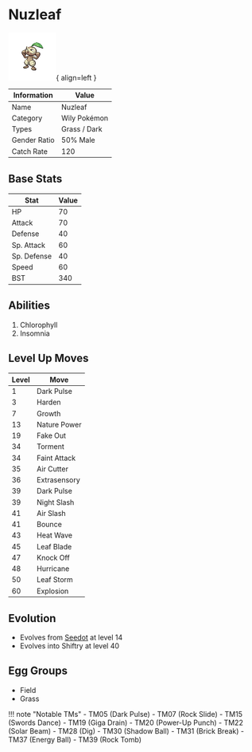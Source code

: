 # Nuzleaf

![Nuzleaf](../images/pokemon/274.png){ align=left }

| Information | Value |
|------------|--------|
| Name | Nuzleaf |
| Category | Wily Pokémon |
| Types | Grass / Dark |
| Gender Ratio | 50% Male |
| Catch Rate | 120 |

## Base Stats

| Stat | Value |
|------|-------|
| HP | 70 |
| Attack | 70 |
| Defense | 40 |
| Sp. Attack | 60 |
| Sp. Defense | 40 |
| Speed | 60 |
| BST | 340 |

## Abilities
1. Chlorophyll
2. Insomnia

## Level Up Moves
| Level | Move |
|-------|------|
| 1 | Dark Pulse |
| 3 | Harden |
| 7 | Growth |
| 13 | Nature Power |
| 19 | Fake Out |
| 34 | Torment |
| 34 | Faint Attack |
| 35 | Air Cutter |
| 36 | Extrasensory |
| 39 | Dark Pulse |
| 39 | Night Slash |
| 41 | Air Slash |
| 41 | Bounce |
| 43 | Heat Wave |
| 45 | Leaf Blade |
| 47 | Knock Off |
| 48 | Hurricane |
| 50 | Leaf Storm |
| 60 | Explosion |

## Evolution
- Evolves from [Seedot](273-seedot.md) at level 14
- Evolves into Shiftry at level 40

## Egg Groups
- Field
- Grass

!!! note "Notable TMs"
    - TM05 (Dark Pulse)
    - TM07 (Rock Slide)
    - TM15 (Swords Dance)
    - TM19 (Giga Drain)
    - TM20 (Power-Up Punch)
    - TM22 (Solar Beam)
    - TM28 (Dig)
    - TM30 (Shadow Ball)
    - TM31 (Brick Break)
    - TM37 (Energy Ball)
    - TM39 (Rock Tomb)

